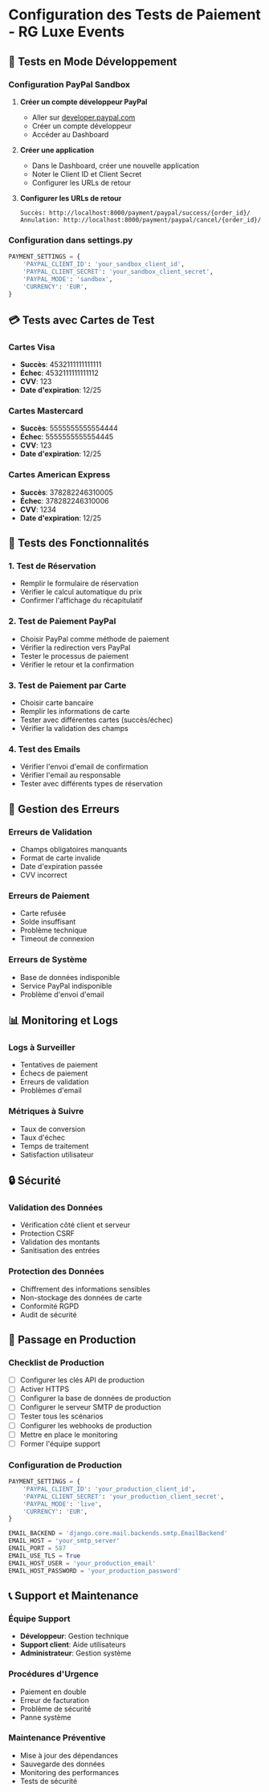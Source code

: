 # Configuration des Tests de Paiement - RG Luxe Events

## 🧪 Tests en Mode Développement

### Configuration PayPal Sandbox

1. **Créer un compte développeur PayPal**
   - Aller sur [developer.paypal.com](https://developer.paypal.com)
   - Créer un compte développeur
   - Accéder au Dashboard

2. **Créer une application**
   - Dans le Dashboard, créer une nouvelle application
   - Noter le Client ID et Client Secret
   - Configurer les URLs de retour

3. **Configurer les URLs de retour**
   ```
   Succès: http://localhost:8000/payment/paypal/success/{order_id}/
   Annulation: http://localhost:8000/payment/paypal/cancel/{order_id}/
   ```

### Configuration dans settings.py

```python
PAYMENT_SETTINGS = {
    'PAYPAL_CLIENT_ID': 'your_sandbox_client_id',
    'PAYPAL_CLIENT_SECRET': 'your_sandbox_client_secret',
    'PAYPAL_MODE': 'sandbox',
    'CURRENCY': 'EUR',
}
```

## 💳 Tests avec Cartes de Test

### Cartes Visa
- **Succès**: 4532111111111111
- **Échec**: 4532111111111112
- **CVV**: 123
- **Date d'expiration**: 12/25

### Cartes Mastercard
- **Succès**: 5555555555554444
- **Échec**: 5555555555554445
- **CVV**: 123
- **Date d'expiration**: 12/25

### Cartes American Express
- **Succès**: 378282246310005
- **Échec**: 378282246310006
- **CVV**: 1234
- **Date d'expiration**: 12/25

## 🔧 Tests des Fonctionnalités

### 1. Test de Réservation
- Remplir le formulaire de réservation
- Vérifier le calcul automatique du prix
- Confirmer l'affichage du récapitulatif

### 2. Test de Paiement PayPal
- Choisir PayPal comme méthode de paiement
- Vérifier la redirection vers PayPal
- Tester le processus de paiement
- Vérifier le retour et la confirmation

### 3. Test de Paiement par Carte
- Choisir carte bancaire
- Remplir les informations de carte
- Tester avec différentes cartes (succès/échec)
- Vérifier la validation des champs

### 4. Test des Emails
- Vérifier l'envoi d'email de confirmation
- Vérifier l'email au responsable
- Tester avec différents types de réservation

## 🚨 Gestion des Erreurs

### Erreurs de Validation
- Champs obligatoires manquants
- Format de carte invalide
- Date d'expiration passée
- CVV incorrect

### Erreurs de Paiement
- Carte refusée
- Solde insuffisant
- Problème technique
- Timeout de connexion

### Erreurs de Système
- Base de données indisponible
- Service PayPal indisponible
- Problème d'envoi d'email

## 📊 Monitoring et Logs

### Logs à Surveiller
- Tentatives de paiement
- Échecs de paiement
- Erreurs de validation
- Problèmes d'email

### Métriques à Suivre
- Taux de conversion
- Taux d'échec
- Temps de traitement
- Satisfaction utilisateur

## 🔒 Sécurité

### Validation des Données
- Vérification côté client et serveur
- Protection CSRF
- Validation des montants
- Sanitisation des entrées

### Protection des Données
- Chiffrement des informations sensibles
- Non-stockage des données de carte
- Conformité RGPD
- Audit de sécurité

## 🚀 Passage en Production

### Checklist de Production
- [ ] Configurer les clés API de production
- [ ] Activer HTTPS
- [ ] Configurer la base de données de production
- [ ] Configurer le serveur SMTP de production
- [ ] Tester tous les scénarios
- [ ] Configurer les webhooks de production
- [ ] Mettre en place le monitoring
- [ ] Former l'équipe support

### Configuration de Production
```python
PAYMENT_SETTINGS = {
    'PAYPAL_CLIENT_ID': 'your_production_client_id',
    'PAYPAL_CLIENT_SECRET': 'your_production_client_secret',
    'PAYPAL_MODE': 'live',
    'CURRENCY': 'EUR',
}

EMAIL_BACKEND = 'django.core.mail.backends.smtp.EmailBackend'
EMAIL_HOST = 'your_smtp_server'
EMAIL_PORT = 587
EMAIL_USE_TLS = True
EMAIL_HOST_USER = 'your_production_email'
EMAIL_HOST_PASSWORD = 'your_production_password'
```

## 📞 Support et Maintenance

### Équipe Support
- **Développeur**: Gestion technique
- **Support client**: Aide utilisateurs
- **Administrateur**: Gestion système

### Procédures d'Urgence
- Paiement en double
- Erreur de facturation
- Problème de sécurité
- Panne système

### Maintenance Préventive
- Mise à jour des dépendances
- Sauvegarde des données
- Monitoring des performances
- Tests de sécurité 
